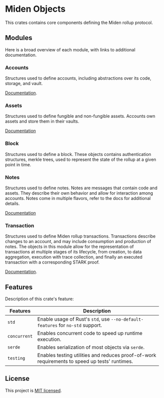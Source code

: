 # Miden Objects

This crates contains core components defining the Miden rollup protocol.

## Modules

Here is a broad overview of each module, with links to additional documentation.


### Accounts

Structures used to define accounts, including abstractions over its code, storage, and vault.

[Documentation](https://0xpolygonmiden.github.io/miden-base/architecture/accounts.html).

### Assets

Structures used to define fungible and non-fungible assets. Accounts own assets and store them in their vaults.

[Documentation](https://0xpolygonmiden.github.io/miden-base/architecture/assets.html)


### Block

Structures used to define a block. These objects contains authentication structures, merkle trees, used to represent the state of the rollup at a given point in time.

### Notes

Structures used to define notes. Notes are messages that contain code and assets. They describe their own behavior and allow for interaction among accounts. Notes come in multiple flavors, refer to the docs for additional details.

[Documentation](https://0xpolygonmiden.github.io/miden-base/architecture/notes.html)

### Transaction

Structures used to define Miden rollup transactions. Transactions describe changes to an account, and may include consumption and production of notes. The objects in this module allow for the representation of transactions at multiple stages of its lifecycle, from creation, to data aggregation, execution with trace collection, and finally an executed transaction with a corresponding STARK proof.

[Documentation](https://0xpolygonmiden.github.io/miden-base/architecture/transactions.html).

## Features

Description of this crate's feature:

| Features     | Description                                                                                   |
| ------------ | --------------------------------------------------------------------------------------------- |
| `std`        | Enable usage of Rust's `std`, use `--no-default-features` for `no-std` support.               |
| `concurrent` | Enables concurrent code to speed up runtime execution.                                        |
| `serde`      | Enables serialization of most objects via `serde`.                                            |
| `testing`    | Enables testing utilities and reduces proof-of-work requirements to speed up tests' runtimes. |

## License

This project is [MIT licensed](../LICENSE).
